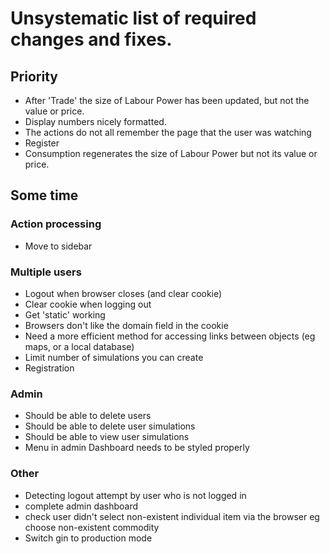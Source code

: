 # Unsystematic list of required changes and fixes.  

## Priority

* After 'Trade' the size of Labour Power has been updated, but not the value or price.
* Display numbers nicely formatted.
* The actions do not all remember the page that the user was watching
* Register
* Consumption regenerates the size of Labour Power but not its value or price.

## Some time

### Action processing
* Move to sidebar  

### Multiple users
* Logout when browser closes (and clear cookie)  
* Clear cookie when logging out  
* Get 'static' working  
* Browsers don't like the domain field in the cookie  
* Need a more efficient method for accessing links between objects (eg maps, or a local database)
* Limit number of simulations you can create 
* Registration
  
### Admin
* Should be able to delete users 
* Should be able to delete user simulations 
* Should be able to view user simulations
* Menu in admin Dashboard needs to be styled properly
  
### Other  
* Detecting logout attempt by user who is not logged in 
* complete admin dashboard  
* check user didn't select non-existent individual item via the browser eg choose non-existent commodity 
* Switch gin to production mode
